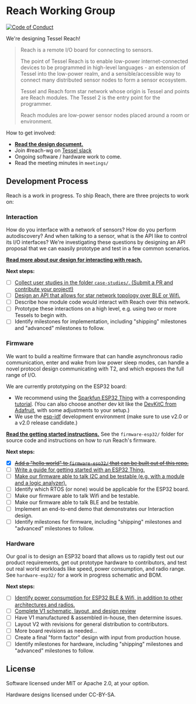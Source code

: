 # Reach Working Group

[![Code of Conduct](https://img.shields.io/badge/%E2%9D%A4-code%20of%20conduct-blue.svg?style=flat)](https://github.com/tessel/project/blob/master/CONDUCT.md)

We're designing Tessel Reach!

> Reach is a remote I/O board for connecting to sensors.
>
> The point of Tessel Reach is to enable low-power internet-connected devices to be programmed in high-level languages - an extension of Tessel into the low-power realm, and a sensible/accessible way to connect many distributed sensor nodes to form a sensor ecosystem.
>
> Tessel and Reach form star network whose origin is Tessel and points are Reach modules. The Tessel 2 is the entry point for the programmer.
>
> Reach modules are low-power sensor nodes placed around a room or environment.

How to get involved:

* **[Read the design document.](https://github.com/tessel/reach-wg/issues/12)**
* Join #reach-wg on [Tessel slack](//tessel.io/slack)
* Ongoing software / hardware work to come.
* Read the meeting minutes in `meetings/`

## Development Process

Reach is a work in progress. To ship Reach, there are three projects to work on:

### Interaction

How do you interface with a network of sensors? How do you perform autodiscovery? And when talking to a sensor, what is the API like to control its I/O interfaces? We're investigating these questions by designing an API proposal that we can eaasily prototype and test in a few common scenarios.

**[Read more about our design for interacting with reach.](https://github.com/tessel/reach-wg/blob/master/INTERACTION.md)** 

**Next steps:**

* [ ] [Collect user studies in the folder `case-studies/`. (Submit a PR and contribute your project!)](https://github.com/tessel/reach-wg/issues/11)
* [ ] [Design an API that allows for star network topology over BLE or Wifi.](https://github.com/tessel/reach-wg/issues/13)
* [ ] Describe how module code would interact with Reach over this network.
* [ ] Prototype these interactions on a high level, e.g. using two or more Tessels to begin with.
* [ ] Identify milestones for implementation, including "shipping" milestones and "advanced" milestones to follow.

### Firmware

We want to build a realtime firmware that can handle asynchronous radio communication, enter and wake from low power sleep modes, can handle a novel protocol design communicating with T2, and which exposes the full range of I/O.

We are currently prototyping on the ESP32 board:

* We recommend using the [Sparkfun ESP32 Thing](https://www.sparkfun.com/products/13907) with a corresponding [tutorial](https://learn.sparkfun.com/tutorials/esp32-thing-hookup-guide). (You can also choose another dev kit like the [DevKitC from Adafruit](https://www.adafruit.com/products/3269), with some adjustments to your setup.)
* We use the [esp-idf](https://github.com/espressif/esp-idf) development environment (make sure to use v2.0 or a v2.0 release candidate.)

[**Read the getting started instructions.**](https://github.com/tessel/reach-wg/blob/master/firmware-esp32/README.md) See the `firmware-esp32/` folder for source code and instructions on how to run Reach's firmware.

**Next steps:**

* [x] <s>[Add a "hello world" to `firmware-esp32/` that can be built out of this repo.](https://github.com/tessel/reach-wg/issues/14)</s>
* [ ] [Write a guide for getting started with an ESP32 Thing.](https://github.com/tessel/reach-wg/issues/17)
* [ ] [Make our firmware able to talk I2C and be testable (e.g. with a module and a logic analyzer).](https://github.com/tessel/reach-wg/issues/18)
* [ ] Identify which RTOS (or none) would be applicable for the ESP32 board.
* [ ] Make our firmware able to talk Wifi and be testable.
* [ ] Make our firmware able to talk BLE and be testable.
* [ ] Implement an end-to-end demo that demonstrates our Interaction design.
* [ ] Identify milestones for firmware, including "shipping" milestones and "advanced" milestones to follow.

### Hardware

Our goal is to design an ESP32 board that allows us to rapidly test out our product requirements, get out prototype hardware to contributors, and test out real world workloads like speed, power consumption, and radio range. See `hardware-esp32/` for a work in progress schematic and BOM.

**Next steps:**

* [ ] [Identify power consumption for ESP32 BLE & Wifi, in addition to other architectures and radios.](https://github.com/tessel/reach-wg/issues/15)
* [ ] [Complete V1 schematic, layout, and design review](https://github.com/tessel/reach-wg/issues/16)
* [ ] Have V1 manufactured & assembled in-house, then determine issues.
* [ ] Layout V2 with revisions for general distribution to contributors.
* [ ] More board revisions as needed...
* [ ] Create a final "form factor" design with input from production house.
* [ ] Identify milestones for hardware, including "shipping" milestones and "advanced" milestones to follow.

## License

Software licensed under MIT or Apache 2.0, at your option.

Hardware designs licensed under CC-BY-SA.
